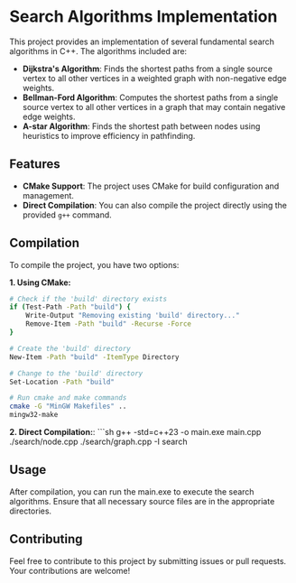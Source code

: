 # Search Algorithms Implementation

This project provides an implementation of several fundamental search algorithms in C++. The algorithms included are:

- **Dijkstra's Algorithm**: Finds the shortest paths from a single source vertex to all other vertices in a weighted graph with non-negative edge weights.
- **Bellman-Ford Algorithm**: Computes the shortest paths from a single source vertex to all other vertices in a graph that may contain negative edge weights.
- **A-star Algorithm**: Finds the shortest path between nodes using heuristics to improve efficiency in pathfinding.

## Features

- **CMake Support**: The project uses CMake for build configuration and management.
- **Direct Compilation**: You can also compile the project directly using the provided `g++` command.

## Compilation

To compile the project, you have two options:

**1. Using CMake:**

   ```sh
   # Check if the 'build' directory exists
   if (Test-Path -Path "build") {
       Write-Output "Removing existing 'build' directory..."
       Remove-Item -Path "build" -Recurse -Force
   }
   
   # Create the 'build' directory
   New-Item -Path "build" -ItemType Directory
   
   # Change to the 'build' directory
   Set-Location -Path "build"
   
   # Run cmake and make commands
   cmake -G "MinGW Makefiles" ..
   mingw32-make
   ```

**2. Direct Compilation:**:
    ```sh
     g++ -std=c++23 -o main.exe main.cpp ./search/node.cpp ./search/graph.cpp -I search
    
## Usage
After compilation, you can run the main.exe to execute the search algorithms. Ensure that all necessary source files are in the appropriate directories.

## Contributing
Feel free to contribute to this project by submitting issues or pull requests. Your contributions are welcome!

